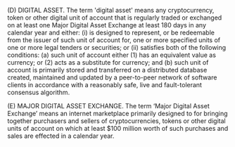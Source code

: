 (D) DIGITAL ASSET. The term 'digital asset' means any cryptocurrency, token or other digital unit of account that is regularly traded or exchanged on at least one Major Digital Asset Exchange at least 180 days in any calendar year and either: 
  (i) is designed to represent, or be redeemable from the issuer of such unit of account for, one or more specified units of one or more legal tenders or securities; or 
  (ii) satisfies both of the following conditions: 
    (a) such unit of account either (1) has an equivalent value as currency; or (2) acts as a substitute for currency; and
    (b) such unit of account is primarily stored and transferred on a  distributed database created, maintained and updated by a peer-to-peer network of software clients in accordance with a reasonably safe, live and fault-tolerant consensus algorithm.

(E) MAJOR DIGITAL ASSET EXCHANGE. The term ‘Major Digital Asset Exchange’ means an internet marketplace primarily designed to for bringing together purchasers and sellers of cryptocurrencies, tokens or other digital units of account on which at least $100 million worth of such purchases and sales are effected in a calendar year. 
